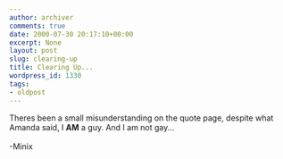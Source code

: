 ```yaml
---
author: archiver
comments: true
date: 2000-07-30 20:17:10+00:00
excerpt: None
layout: post
slug: clearing-up
title: Clearing Up...
wordpress_id: 1330
tags:
- oldpost
---
```


Theres been a small misunderstanding on the quote page, despite what Amanda said, I <b>AM</b> a guy.  And I am not gay...<br /><br />-Minix
